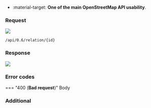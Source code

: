 <div class="grid cards" markdown>

- :material-target: **One of the main OpenStreetMap API usability**.

</div>

### Request

![](https://img.shields.io/badge/DELETE-red)

```
/api/0.6/relation/{id}
```

### Response

![](https://img.shields.io/badge/Response-200%20OK-brightgreen)

### Error codes

=== "400 (**Bad request**)"
    Body

### Additional